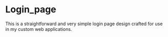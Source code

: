 # Login_page
This is a straightforward and very simple login page design crafted for use in my custom web applications.
